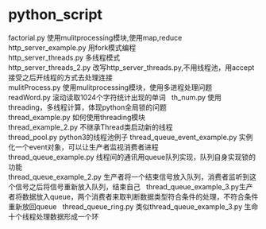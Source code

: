 # python_script
factorial.py 使用mulitprocessing模块,使用map,reduce  
http_server_example.py 用fork模式编程  
http_server_threads.py 多线程模式  
http_server_threads_2.py 改写http_server_threads.py,不用线程池，用accept接受之后开线程的方式去处理连接  
mulitProcess.py 使用mulitprocessing模块，使用多进程处理问题  
readWord.py 滚动读取1024个字符统计出现的单词  
th_num.py 使用threading，多线程计算，体现python全局锁的问题  
thread_example.py 如何使用threading模块  
thread_example_2.py 不继承Thread类启动新的线程  
thread_pool.py python3的线程池例子 
thread_queue_event_example.py 实例化一个event对象，可以让生产者监视消费者进程  
thread_queue_example.py 线程间的通讯用queue队列实现，队列自身实现锁的功能  
thread_queue_example_2.py 生产者将一个结束信号放入队列，消费者监听到这个信号之后将信号重新放入队列，结束自己  
thread_queue_example_3.py生产者将数据放入queue，两个消费者来取判断数据类型符合条件的处理，不符合条件重新放回queue  
thread_queue_ring.py 类似thread_queue_example_3.py 生命十个线程处理数据形成一个环  
